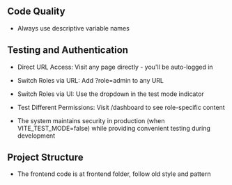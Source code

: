 ## Code Quality

- Always use descriptive variable names

## Testing and Authentication

- Direct URL Access: Visit any page directly - you'll be auto-logged in
- Switch Roles via URL: Add ?role=admin to any URL
- Switch Roles via UI: Use the dropdown in the test mode indicator
- Test Different Permissions: Visit /dashboard to see role-specific content

- The system maintains security in production (when VITE_TEST_MODE=false) while providing convenient testing during development

## Project Structure

- The frontend code is at frontend folder, follow old style and pattern
